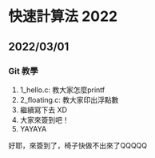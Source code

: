 # 快速計算法 2022

## 2022/03/01

### Git 教學

1. 1_hello.c: 教大家怎麼printf
2. 2_floating.c: 教大家印出浮點數
3. 繼續寫下去 XD
4. 大家來簽到吧！
5. YAYAYA

好耶，來簽到了，椅子快做不出來了QQQQQ
